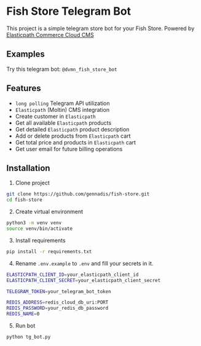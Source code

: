 # Fish Store Telegram Bot

This project is a simple telegram store bot for your Fish Store.
Powered by [Elasticpath Commerce Cloud CMS](https://www.elasticpath.com/elastic-path-commerce-cloud)

## Examples
Try this telegram bot: `@dvmn_fish_store_bot`

## Features
- `long polling` Telegram API utilization
- `Elasticpath` (Moltin) CMS integration
- Create customer in `Elasticpath`
- Get all available `Elasticpath` products
- Get detailed `Elasticpath` product description
- Add or delete products from `Elasticpath` cart
- Get total price and products in `Elasticpath` cart
- Get user email for future billing operations

## Installation
1. Clone project
```bash
git clone https://github.com/gennadis/fish-store.git
cd fish-store
```

2. Create virtual environment
```bash
python3 -m venv venv
source venv/bin/activate
```

3. Install requirements
```bash
pip install -r requirements.txt
```

4. Rename `.env.example` to `.env` and fill your secrets in it.  
```bash
ELASTICPATH_CLIENT_ID=your_elasticpath_client_id
ELASTICPATH_CLIENT_SECRET=your_elasticpath_client_secret

TELEGRAM_TOKEN=your_telegram_bot_token

REDIS_ADDRESS=redis_cloud_db_uri:PORT
REDIS_PASSWORD=your_redis_db_password
REDIS_NAME=0
```

5. Run bot
```bash
python tg_bot.py
```
